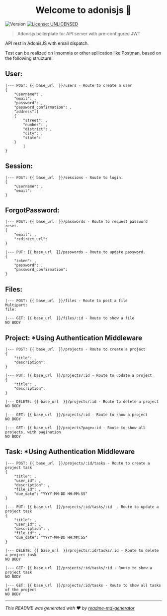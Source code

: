 <h1 align="center">Welcome to adonisjs 👋</h1>
<p>
  <img alt="Version" src="https://img.shields.io/badge/version-4.1.0-blue.svg?cacheSeconds=2592000" />
  <a href="#" target="_blank">
    <img alt="License: UNLICENSED" src="https://img.shields.io/badge/License-UNLICENSED-yellow.svg" />
  </a>
</p>

> Adonisjs boilerplate for API server with pre-configured JWT

<p>API rest in AdonisJS with email dispatch.</p>
<p>Test can be realized on Insomnia or other apllication like Postman, based on the following structure: </p>

## User:

	|--- POST: {{ base_url  }}/users - Route to create a user 
	{
		"username": ,
		"email": ,
		"password": ,
		"password_confirmation": ,
		"address":[
		{
			"street": ,
			"number": ,
			"district": ,
			"city": ,
			"state": 		
		}
			]
	}

## Session:

	|--- POST: {{ base_url  }}/sessions - Route to login.
	{
		"username": ,
		"email": 
	}

## ForgotPassword:

	|--- POST: {{ base_url  }}/passwords - Route to request password reset.
	{
		"email": ,
		"redirect_url": 
	}

	|--- PUT: {{ base_url  }}/passwords - Route to update password.
	{
		"token": ,
		"password": ,
		"password_confirmation": 
	}

## Files: 
    |--- POST: {{ base_url  }}/files - Route to post a file
	Multipart:
    file:

	|--- GET: {{ base_url  }}/files/:id - Route to show a file
	NO BODY

## Project: *Using Authentication Middleware 

	|--- POST: {{ base_url  }}/projects - Route to create a project
	{
		"title": ,
		"description": 
	}

	|--- PUT: {{ base_url  }}/projects/:id - Route to update a project
	{
		"title": ,
		"description": 
	}

	|--- DELETE: {{ base_url  }}/projects/:id - Route to delete a project
	NO BODY

	|--- GET: {{ base_url  }}/projects/:id - Route to show a project
	NO BODY

	|--- GET: {{ base_url  }}/projects?page=:id - Route to show all projects, with pagination
	NO BODY

## Task: *Using Authentication Middleware 

	|--- POST: {{ base_url  }}/projects/:id/tasks - Route to create a project task
	{
		"title": ,
		"user_id": ,
		"description": ,
		"file_id": ,
		"due_date": "YYYY-MM-DD HH:MM:SS"
	}

	|--- PUT: {{ base_url  }}/projects/:id/tasks/:id  - Route to update a project task
	{
		"title": ,
		"user_id": ,
		"description": ,
		"file_id": ,
		"due_date": "YYYY-MM-DD HH:MM:SS"
	}

	|--- DELETE: {{ base_url  }}/projects/:id/tasks/:id - Route to delete a project task
	NO BODY

	|--- GET: {{ base_url  }}/projects/:id/tasks/:id - Route to show a project task
	NO BODY

	|--- GET: {{ base_url  }}/projects/:id/tasks - Route to show all tasks of the project
	NO BODY

***
_This README was generated with ❤️ by [readme-md-generator](https://github.com/kefranabg/readme-md-generator)_
